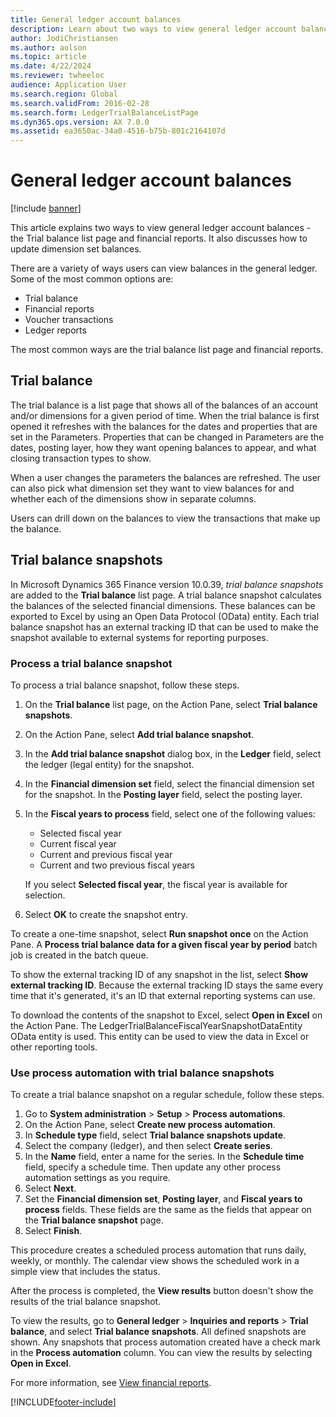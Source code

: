 ```yaml
---
title: General ledger account balances
description: Learn about two ways to view general ledger account balances - the Trial balance list page and financial reports, including an outline on trail balance snapshots.
author: JodiChristiansen
ms.author: aolson
ms.topic: article
ms.date: 4/22/2024
ms.reviewer: twheeloc
audience: Application User
ms.search.region: Global
ms.search.validFrom: 2016-02-28
ms.search.form: LedgerTrialBalanceListPage
ms.dyn365.ops.version: AX 7.0.0
ms.assetid: ea3650ac-34a0-4516-b75b-801c2164107d
---
```


# General ledger account balances

[!include [banner](../includes/banner.md)]

This article explains two ways to view general ledger account balances -  the Trial balance list page and financial reports. It also discusses how to update dimension set balances.

There are a variety of ways users can view balances in the general ledger. Some of the most common options are:

-   Trial balance
-   Financial reports
-   Voucher transactions
-   Ledger reports

The most common ways are the trial balance list page and financial reports.

## Trial balance
The trial balance is a list page that shows all of the balances of an account and/or dimensions for a given period of time. When the trial balance is first opened it refreshes with the balances for the dates and properties that are set in the Parameters. Properties that can be changed in Parameters are the dates, posting layer, how they want opening balances to appear, and what closing transaction types to show. 

When a user changes the parameters the balances are refreshed. The user can also pick what dimension set they want to view balances for and whether each of the dimensions show in separate columns. 

Users can drill down on the balances to view the transactions that make up the balance.


## Trial balance snapshots
In Microsoft Dynamics 365 Finance version 10.0.39, *trial balance snapshots* are added to the **Trial balance** list page. A trial balance snapshot calculates the balances of the selected financial dimensions. These balances can be exported to Excel by using an Open Data Protocol (OData) entity. Each trial balance snapshot has an external tracking ID that can be used to make the snapshot available to external systems for reporting purposes.

### Process a trial balance snapshot

To process a trial balance snapshot, follow these steps.

1. On the **Trial balance** list page, on the Action Pane, select **Trial balance snapshots**.
2. On the Action Pane, select **Add trial balance snapshot**.
3. In the **Add trial balance snapshot** dialog box, in the **Ledger** field, select the ledger (legal entity) for the snapshot.
4. In the **Financial dimension set** field, select the financial dimension set for the snapshot. In the **Posting layer** field, select the posting layer.
5. In the **Fiscal years to process** field, select one of the following values:

    - Selected fiscal year
    - Current fiscal year
    - Current and previous fiscal year
    - Current and two previous fiscal years

    If you select **Selected fiscal year**, the fiscal year is available for selection.

6. Select **OK** to create the snapshot entry.

To create a one-time snapshot, select **Run snapshot once** on the Action Pane. A **Process trial balance data for a given fiscal year by period** batch job is created in the batch queue.

To show the external tracking ID of any snapshot in the list, select **Show external tracking ID**. Because the external tracking ID stays the same every time that it's generated, it's an ID that external reporting systems can use.

To download the contents of the snapshot to Excel, select **Open in Excel** on the Action Pane. The LedgerTrialBalanceFiscalYearSnapshotDataEntity OData entity is used. This entity can be used to view the data in Excel or other reporting tools.

### Use process automation with trial balance snapshots

To create a trial balance snapshot on a regular schedule, follow these steps.

1. Go to **System administration** \> **Setup** \> **Process automations**.
2. On the Action Pane, select **Create new process automation**.
3. In **Schedule type** field, select **Trial balance snapshots update**.
4. Select the company (ledger), and then select **Create series**.
5. In the **Name** field, enter a name for the series. In the **Schedule time** field, specify a schedule time. Then update any other process automation settings as you require.
6. Select **Next**.
7. Set the **Financial dimension set**, **Posting layer**, and **Fiscal years to process** fields. These fields are the same as the fields that appear on the **Trial balance snapshot** page.
8. Select **Finish**.

This procedure creates a scheduled process automation that runs daily, weekly, or monthly. The calendar view shows the scheduled work in a simple view that includes the status.

After the process is completed, the **View results** button doesn't show the results of the trial balance snapshot.

To view the results, go to **General ledger** \> **Inquiries and reports** \> **Trial balance**, and select **Trial balance snapshots**. All defined snapshots are shown. Any snapshots that process automation created have a check mark in the **Process automation** column. You can view the results by selecting **Open in Excel**.


For more information, see [View financial reports](view-financial-reports.md).



[!INCLUDE[footer-include](../../includes/footer-banner.md)]
